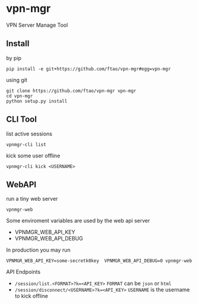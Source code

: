 vpn-mgr
=======

VPN Server Manage Tool 


Install
-----------------

by pip 
```
pip install -e git+https://github.com/ftao/vpn-mgr#egg=vpn-mgr
```

using git 
```
git clone https://github.com/ftao/vpn-mgr vpn-mgr
cd vpn-mgr
python setup.py install 
```

CLI Tool
-----------------

list active sessions 
```
vpnmgr-cli list 
```

kick some user offline 
```
vpnmgr-cli kick <USERNAME>
```

WebAPI
------------------
run a tiny web server 
```
vpnmgr-web 
```
Some enviroment variables are used by the web api server 

* VPNMGR_WEB_API_KEY
* VPNMGR_WEB_API_DEBUG

In production you may run 
```
VPNMGR_WEB_API_KEY=some-secretk0key  VPNMGR_WEB_API_DEBUG=0 vpnmgr-web
```

API Endpoints 

* `/session/list.<FORMAT>?k=<API_KEY>`  `FORMAT` can be  `json` or `html`
* `/session/disconnect/<USERNAME>?k=<API_KEY>`  `USERNAME` is the username to kick offline 




